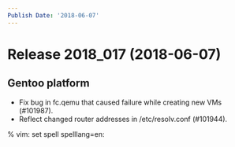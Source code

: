 ```yaml
---
Publish Date: '2018-06-07'
---
```


# Release 2018_017 (2018-06-07)

## Gentoo platform

- Fix bug in fc.qemu that caused failure while creating new VMs (#101987).
- Reflect changed router addresses in /etc/resolv.conf (#101944).

% vim: set spell spelllang=en:
